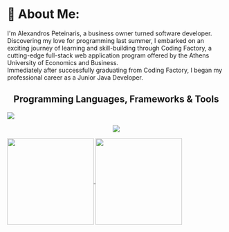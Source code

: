 <!-- <h1 align="center">Hello there!</h1> -->
# 💫 About Me:

I'm Alexandros Peteinaris, a business owner turned software developer. Discovering my love for programming last summer, I embarked on an exciting journey of learning and skill-building through Coding Factory, a cutting-edge full-stack web application program offered by the Athens University of Economics and Business.
<br>
Immediately after successfully graduating from Coding Factory, I began my professional career as a Junior Java Developer.
<br>
<h2 align=center>Programming Languages, Frameworks & Tools</h2>

</p

  ![](https://komarev.com/ghpvc/?username=AlexPeti&color=595CD1)

<p align="center">
  <a href="https://skillicons.dev">
    <img src="https://skillicons.dev/icons?i=java,spring,hibernate,maven,gradle,cs,dotnet,js,ts,nodejs,html,css,bootstrap,postgres,mysql,mongodb,git,github,gitlab,postman,docker" />
  </a>
</p>

<a href="https://github.com/anuraghazra/github-readme-stats">
  <img height=200 align="center" src="https://github-readme-stats.vercel.app/api?username=AlexPeti&show_icons=true&theme=tokyonight" />
</a>
<a href="https://github.com/anuraghazra/convoychat">
  <img height=200 align="center" src="https://github-readme-stats.vercel.app/api/top-langs?username=AlexPeti&layout=compact&langs_count=8&card_width=299&theme=tokyonight" />
</a>




<!--![Top Langs](https://github-readme-stats.vercel.app/api/top-langs/?username=AlexPeti&layout=compact)

 [![Anurag's GitHub stats](https://github-readme-stats.vercel.app/api?username=AlexPeti&show_icons=true&theme=tokyonight)](https://github.com/anuraghazra/github-readme-stats)  --

<!---
AlexPeti/AlexPeti is a ✨ special ✨ repository because its `README.md` (this file) appears on your GitHub profile.
You can click the Preview link to take a look at your changes.
--->
